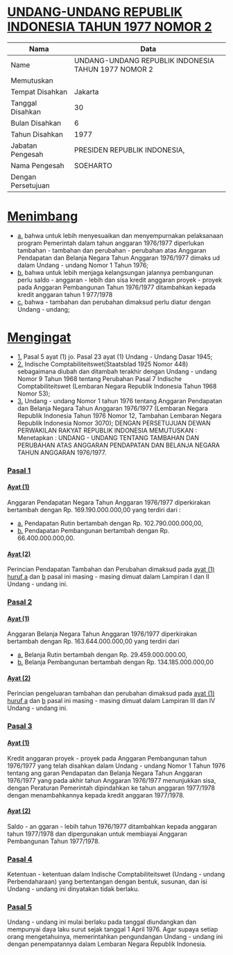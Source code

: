 # [UNDANG-UNDANG REPUBLIK INDONESIA TAHUN 1977 NOMOR 2](http://example.org/legal/document/uu/1977/2)

| Nama | Data |
| ------ | ----- |
|Name|UNDANG-UNDANG REPUBLIK INDONESIA TAHUN 1977 NOMOR 2|
|Memutuskan||
|Tempat Disahkan|Jakarta|
|Tanggal Disahkan|30|
|Bulan Disahkan|6|
|Tahun Disahkan|1977|
|Jabatan Pengesah|PRESIDEN REPUBLIK INDONESIA,|
|Nama Pengesah|SOEHARTO|
|Dengan Persetujuan||
# [Menimbang](http://example.org/legal/document/uu/1977/2/menimbang)

* [a.](http://example.org/legal/document/uu/1977/2/menimbang/point/a) bahwa untuk lebih menyesuaikan dan menyempurnakan pelaksanaan program Pemerintah dalam tahun anggaran 1976/1977 diperlukan tambahan - tambahan dan perubahan - perubahan atas Anggaran Pendapatan dan Belanja Negara Tahun Anggaran 1976/1977 dimaks ud dalam Undang - undang Nomor 1 Tahun 1976;
* [b.](http://example.org/legal/document/uu/1977/2/menimbang/point/b) bahwa untuk lebih menjaga kelangsungan jalannya pembangunan perlu saldo - anggaran - lebih dan sisa kredit anggaran proyek - proyek pada Anggaran Pembangunan Tahun 1976/1977 ditambahkan kepada kredit anggaran tahun 1 977/1978
* [c.](http://example.org/legal/document/uu/1977/2/menimbang/point/c) bahwa - tambahan dan perubahan dimaksud perlu diatur dengan Undang - undang;
# [Mengingat](http://example.org/legal/document/uu/1977/2/mengingat)

* [1.](http://example.org/legal/document/uu/1977/2/mengingat/point/0001) Pasal 5 ayat (1) jo. Pasal 23 ayat (1) Undang - Undang Dasar 1945;
* [2.](http://example.org/legal/document/uu/1977/2/mengingat/point/0002) Indische Comptabiliteitswet(Staatsblad 1925 Nomor 448) sebagaimana diubah dan ditambah terakhir dengan Undang - undang Nomor 9 Tahun 1968 tentang Perubahan Pasal 7 Indische Comptabiliteitswet (Lembaran Negara Republik Indonesia Tahun 1968 Nomor 53);
* [3.](http://example.org/legal/document/uu/1977/2/mengingat/point/0003) Undang - undang Nomor 1 tahun 1976 tentang Anggaran Pendapatan dan Belanja Negara Tahun Anggaran 1976/1977 (Lembaran Negara Republik Indonesia Tahun 1976 Nomor 12, Tambahan Lembaran Negara Republik Indonesia Nomor 3070); DENGAN PERSETUJUAN DEWAN PERWAKILAN RAKYAT REPUBLIK INDONESIA MEMUTUSKAN : Menetapkan : UNDANG - UNDANG TENTANG TAMBAHAN DAN PERUBAHAN ATAS ANGGARAN PENDAPATAN DAN BELANJA NEGARA TAHUN ANGGARAN 1976/1977.

### [Pasal 1](http://example.org/legal/document/uu/1977/2/pasal/0001)

#### [Ayat (1)](http://example.org/legal/document/uu/1977/2/pasal/0001/version/19770630/ayat/0001)
Anggaran Pendapatan Negara Tahun Anggaran 1976/1977 diperkirakan bertambah dengan Rp. 169.190.000.000,00 yang terdiri dari :
* [a.](http://example.org/legal/document/uu/1977/2/pasal/0001/version/19770630/ayat/0001/point/a) Pendapatan Rutin bertambah dengan Rp. 102.790.000.000,00,
* [b.](http://example.org/legal/document/uu/1977/2/pasal/0001/version/19770630/ayat/0001/point/b) Pendapatan Pembangunan bertambah dengan Rp. 66.400.000.000,00.

#### [Ayat (2)](http://example.org/legal/document/uu/1977/2/pasal/0001/version/19770630/ayat/0002)
Perincian Pendapatan Tambahan dan Perubahan dimaksud pada [ayat (1)](http://example.org/legal/document/uu/1977/2/pasal/0001/version/19770630/ayat/0001) [huruf a](http://example.org/legal/document/uu/1977/2/pasal/0001/version/19770630/point/a) dan [b](http://example.org/legal/document/uu/1977/2/pasal/0001/version/19770630/ayat/0001/point/b) pasal ini masing - masing dimuat dalam Lampiran I dan II Undang - undang ini.


### [Pasal 2](http://example.org/legal/document/uu/1977/2/pasal/0002)

#### [Ayat (1)](http://example.org/legal/document/uu/1977/2/pasal/0002/version/19770630/ayat/0001)
Anggaran Belanja Negara Tahun Anggaran 1976/1977 diperkirakan bertambah dengan Rp. 163.644.000.000,00 yang terdiri dari
* [a.](http://example.org/legal/document/uu/1977/2/pasal/0002/version/19770630/ayat/0001/point/a) Belanja Rutin bertambah dengan Rp. 29.459.000.000.00,
* [b.](http://example.org/legal/document/uu/1977/2/pasal/0002/version/19770630/ayat/0001/point/b) Belanja Pembangunan bertambah dengan Rp. 134.185.000.000,00

#### [Ayat (2)](http://example.org/legal/document/uu/1977/2/pasal/0002/version/19770630/ayat/0002)
Perincian pengeluaran tambahan dan perubahan dimaksud pada [ayat (1)](http://example.org/legal/document/uu/1977/2/pasal/0002/version/19770630/ayat/0001) [huruf a](http://example.org/legal/document/uu/1977/2/pasal/0002/version/19770630/point/a) dan [b](http://example.org/legal/document/uu/1977/2/pasal/0002/version/19770630/ayat/0001/point/b) pasal ini masing - masing dimuat dalam Lampiran III dan IV Undang - undang ini.


### [Pasal 3](http://example.org/legal/document/uu/1977/2/pasal/0003)

#### [Ayat (1)](http://example.org/legal/document/uu/1977/2/pasal/0003/version/19770630/ayat/0001)
Kredit anggaran proyek - proyek pada Anggaran Pembangunan tahun 1976/1977 yang telah disahkan dalam Undang - undang Nomor 1 Tahun 1976 tentang ang garan Pendapatan dan Belanja Negara Tahun Anggaran 1976/1977 yang pada akhir tahun Anggaran 1976/1977 menunjukkan sisa, dengan Peraturan Pemerintah dipindahkan ke tahun anggaran 1977/1978 dengan menambahkannya kepada kredit anggaran 1977/1978.

#### [Ayat (2)](http://example.org/legal/document/uu/1977/2/pasal/0003/version/19770630/ayat/0002)
Saldo - an ggaran - lebih tahun 1976/1977 ditambahkan kepada anggaran tahun 1977/1978 dan dipergunakan untuk membiayai Anggaran Pembangunan Tahun 1977/1978.


### [Pasal 4](http://example.org/legal/document/uu/1977/2/pasal/0004)
Ketentuan - ketentuan dalam Indische Comptabiliteitswet (Undang - undang Perbendaharaan) yang bertentangan dengan bentuk, susunan, dan isi Undang - undang ini dinyatakan tidak berlaku.


### [Pasal 5](http://example.org/legal/document/uu/1977/2/pasal/0005)
Undang - undang ini mulai berlaku pada tanggal diundangkan dan mempunyai daya laku surut sejak tanggal 1 April 1976. Agar supaya setiap orang mengetahuinya, memerintahkan pengundangan Undang - undang ini dengan penempatannya dalam Lembaran Negara Republik Indonesia.
